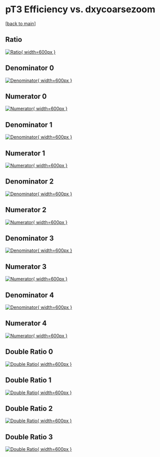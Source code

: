 # pT3 Efficiency vs. dxycoarsezoom

[[back to main](./)]



## Ratio

[![Ratio](../mtv/var/pT3_vtr_11_1_eff_dxycoarsezoom.png){ width=600px }](../mtv/var/pT3_vtr_11_1_eff_dxycoarsezoom.pdf)

## Denominator 0

[![Denominator](../mtv/den/pT3_vtr_11_1_eff_dxycoarsezoom_den0.png){ width=600px }](../mtv/den/pT3_vtr_11_1_eff_dxycoarsezoom_den0.pdf)

## Numerator 0

[![Numerator](../mtv/num/pT3_vtr_11_1_eff_dxycoarsezoom_num0.png){ width=600px }](../mtv/num/pT3_vtr_11_1_eff_dxycoarsezoom_num0.pdf)

## Denominator 1

[![Denominator](../mtv/den/pT3_vtr_11_1_eff_dxycoarsezoom_den1.png){ width=600px }](../mtv/den/pT3_vtr_11_1_eff_dxycoarsezoom_den1.pdf)

## Numerator 1

[![Numerator](../mtv/num/pT3_vtr_11_1_eff_dxycoarsezoom_num1.png){ width=600px }](../mtv/num/pT3_vtr_11_1_eff_dxycoarsezoom_num1.pdf)

## Denominator 2

[![Denominator](../mtv/den/pT3_vtr_11_1_eff_dxycoarsezoom_den2.png){ width=600px }](../mtv/den/pT3_vtr_11_1_eff_dxycoarsezoom_den2.pdf)

## Numerator 2

[![Numerator](../mtv/num/pT3_vtr_11_1_eff_dxycoarsezoom_num2.png){ width=600px }](../mtv/num/pT3_vtr_11_1_eff_dxycoarsezoom_num2.pdf)

## Denominator 3

[![Denominator](../mtv/den/pT3_vtr_11_1_eff_dxycoarsezoom_den3.png){ width=600px }](../mtv/den/pT3_vtr_11_1_eff_dxycoarsezoom_den3.pdf)

## Numerator 3

[![Numerator](../mtv/num/pT3_vtr_11_1_eff_dxycoarsezoom_num3.png){ width=600px }](../mtv/num/pT3_vtr_11_1_eff_dxycoarsezoom_num3.pdf)

## Denominator 4

[![Denominator](../mtv/den/pT3_vtr_11_1_eff_dxycoarsezoom_den4.png){ width=600px }](../mtv/den/pT3_vtr_11_1_eff_dxycoarsezoom_den4.pdf)

## Numerator 4

[![Numerator](../mtv/num/pT3_vtr_11_1_eff_dxycoarsezoom_num4.png){ width=600px }](../mtv/num/pT3_vtr_11_1_eff_dxycoarsezoom_num4.pdf)

## Double Ratio 0

[![Double Ratio](../mtv/ratio/pT3_vtr_11_1_eff_dxycoarsezoom_ratio0.png){ width=600px }](../mtv/ratio/pT3_vtr_11_1_eff_dxycoarsezoom_ratio0.pdf)

## Double Ratio 1

[![Double Ratio](../mtv/ratio/pT3_vtr_11_1_eff_dxycoarsezoom_ratio1.png){ width=600px }](../mtv/ratio/pT3_vtr_11_1_eff_dxycoarsezoom_ratio1.pdf)

## Double Ratio 2

[![Double Ratio](../mtv/ratio/pT3_vtr_11_1_eff_dxycoarsezoom_ratio2.png){ width=600px }](../mtv/ratio/pT3_vtr_11_1_eff_dxycoarsezoom_ratio2.pdf)

## Double Ratio 3

[![Double Ratio](../mtv/ratio/pT3_vtr_11_1_eff_dxycoarsezoom_ratio3.png){ width=600px }](../mtv/ratio/pT3_vtr_11_1_eff_dxycoarsezoom_ratio3.pdf)

